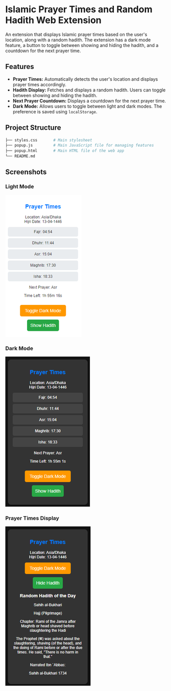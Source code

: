 # Islamic Prayer Times and Random Hadith Web Extension

An extension that displays Islamic prayer times based on the user's location, along with a random hadith. The extension has a dark mode feature, a button to toggle between showing and hiding the hadith, and a countdown for the next prayer time.

## Features

- **Prayer Times:** Automatically detects the user's location and displays prayer times accordingly.
- **Hadith Display:** Fetches and displays a random hadith. Users can toggle between showing and hiding the hadith.
- **Next Prayer Countdown:** Displays a countdown for the next prayer time.
- **Dark Mode:** Allows users to toggle between light and dark modes. The preference is saved using `localStorage`.

## Project Structure

```bash
├── styles.css       # Main stylesheet 
├── popup.js         # Main JavaScript file for managing features
├── popup.html       # Main HTML file of the web app
└── README.md         
```

## Screenshots

### Light Mode

![Light Mode Screenshot](/images/light-mode-screenshot.png)

### Dark Mode

![Dark Mode Screenshot](/images/dark-mode-screenshot.png)

### Prayer Times Display

![Prayer Times Display Screenshot](/images/Hadith.png)
